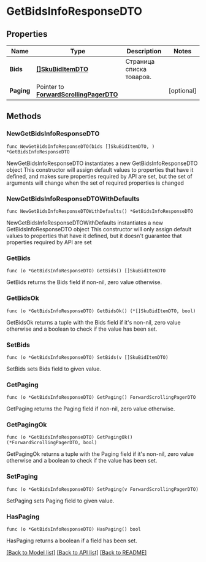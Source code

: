 # GetBidsInfoResponseDTO

## Properties

Name | Type | Description | Notes
------------ | ------------- | ------------- | -------------
**Bids** | [**[]SkuBidItemDTO**](SkuBidItemDTO.md) | Страница списка товаров. | 
**Paging** | Pointer to [**ForwardScrollingPagerDTO**](ForwardScrollingPagerDTO.md) |  | [optional] 

## Methods

### NewGetBidsInfoResponseDTO

`func NewGetBidsInfoResponseDTO(bids []SkuBidItemDTO, ) *GetBidsInfoResponseDTO`

NewGetBidsInfoResponseDTO instantiates a new GetBidsInfoResponseDTO object
This constructor will assign default values to properties that have it defined,
and makes sure properties required by API are set, but the set of arguments
will change when the set of required properties is changed

### NewGetBidsInfoResponseDTOWithDefaults

`func NewGetBidsInfoResponseDTOWithDefaults() *GetBidsInfoResponseDTO`

NewGetBidsInfoResponseDTOWithDefaults instantiates a new GetBidsInfoResponseDTO object
This constructor will only assign default values to properties that have it defined,
but it doesn't guarantee that properties required by API are set

### GetBids

`func (o *GetBidsInfoResponseDTO) GetBids() []SkuBidItemDTO`

GetBids returns the Bids field if non-nil, zero value otherwise.

### GetBidsOk

`func (o *GetBidsInfoResponseDTO) GetBidsOk() (*[]SkuBidItemDTO, bool)`

GetBidsOk returns a tuple with the Bids field if it's non-nil, zero value otherwise
and a boolean to check if the value has been set.

### SetBids

`func (o *GetBidsInfoResponseDTO) SetBids(v []SkuBidItemDTO)`

SetBids sets Bids field to given value.


### GetPaging

`func (o *GetBidsInfoResponseDTO) GetPaging() ForwardScrollingPagerDTO`

GetPaging returns the Paging field if non-nil, zero value otherwise.

### GetPagingOk

`func (o *GetBidsInfoResponseDTO) GetPagingOk() (*ForwardScrollingPagerDTO, bool)`

GetPagingOk returns a tuple with the Paging field if it's non-nil, zero value otherwise
and a boolean to check if the value has been set.

### SetPaging

`func (o *GetBidsInfoResponseDTO) SetPaging(v ForwardScrollingPagerDTO)`

SetPaging sets Paging field to given value.

### HasPaging

`func (o *GetBidsInfoResponseDTO) HasPaging() bool`

HasPaging returns a boolean if a field has been set.


[[Back to Model list]](../README.md#documentation-for-models) [[Back to API list]](../README.md#documentation-for-api-endpoints) [[Back to README]](../README.md)


